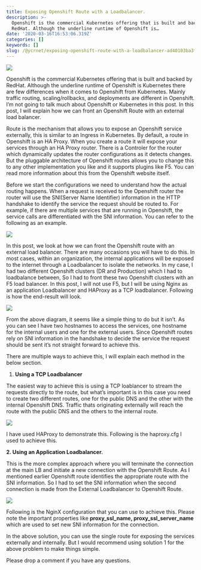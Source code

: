 ```yaml
---
title: Exposing Openshift Route with a Loadbalancer.
description: >-
  Openshift is the commercial Kubernetes offering that is built and backed by
  RedHat. Although the underline runtime of Openshift is…
date: '2020-03-16T16:53:06.319Z'
categories: []
keywords: []
slug: /@ycrnet/exposing-openshift-route-with-a-loadbalancer-ad40103ba3f4
---
```


![](/home/yasassri/Downloads/medium-export-17fe853f8468a5f31fcccd3f4e32406ee150853a411f31fa7e2b689e994b53dc/posts/md_1656890542184/img/0__Ha5OaVmAjHpMaHWM.jpg)

Openshift is the commercial Kubernetes offering that is built and backed by RedHat. Although the underline runtime of Openshift is Kubernetes there are few differences when it comes to Openshift from Kubernetes. Mainly traffic routing, scaling/rollbacks, and deployments are different in Openshift. I’m not going to talk much about Openshift or Kubernetes in this post. In this post, I will explain how we can front an Openshift Route with an external load balancer.

Route is the mechanism that allows you to expose an Openshift service externally, this is similar to an Ingress in Kubernetes. By default, a route in Openshift is an HA Proxy. When you create a route it will expose your services through an HA Proxy router. There is a Controler for the router which dynamically updates the router configurations as it detects changes. But the pluggable architecture of Openshift routes allows you to change this to any other implementation you like and it supports plugins like F5. You can read more information about this from the Openshift website itself.

Before we start the configurations we need to understand how the actual routing happens. When a request is received to the Openshift router the router will use the SNI(Server Name Identifier) information in the HTTP handshake to identify the service the request should be routed to. For example, if there are multiple services that are running in Openshift, the service calls are differentiated with the SNI information. You can refer to the following as an example.

![](/home/yasassri/Downloads/medium-export-17fe853f8468a5f31fcccd3f4e32406ee150853a411f31fa7e2b689e994b53dc/posts/md_1656890542184/img/0__dW4YjlBXqqTHNwRH.jpg)

In this post, we look at how we can front the Openshift route with an external load balancer. There are many occasions you will have to do this. In most cases, within an organization, the internal applications will be exposed to the internet through a Loadbalancer to isolate the networks. In my case, I had two different Openshift clusters (DR and Production) which I had to loadbalance between, So I had to front these two Openshift clusters with an F5 load balancer. In this post, I will not use F5, but I will be using Nginx as an application Loadbalancer and HAProxy as a TCP loadbalancer. Following is how the end-result will look.

![](/home/yasassri/Downloads/medium-export-17fe853f8468a5f31fcccd3f4e32406ee150853a411f31fa7e2b689e994b53dc/posts/md_1656890542184/img/0__Gt3NoMD3dr7jgWjy.jpg)

From the above diagram, it seems like a simple thing to do but it isn’t. As you can see I have two hostnames to access the services, one hostname for the internal users and one for the external users. Since Openshift routes rely on SNI information in the handshake to decide the service the request should be sent it’s not straight forward to achieve this.

There are multiple ways to achieve this, I will explain each method in the below section.

1.  **Using a TCP Loadbalancer**

The easiest way to achieve this is using a TCP loablancer to stream the requests directly to the route, but what’s important is in this case you need to create two different routes, one for the public DNS and the other with the internal Openshift DNS. Traffic thats originating externally will reach the route with the public DNS and the others to the internal route.

![](/home/yasassri/Downloads/medium-export-17fe853f8468a5f31fcccd3f4e32406ee150853a411f31fa7e2b689e994b53dc/posts/md_1656890542184/img/0____7miiFsUwbbX__gKS.jpg)

I have used HAProxy to demonstrate this. Following is the haproxy.cfg I used to achieve this.

**2\. Using an Application Loadbalancer.**

This is the more complex approach where you will terminate the connection at the main LB and initiate a new connection with the Openshift Route. As I mentioned earlier Openshift route identifies the appropriate route with the SNI information. So I had to set the SNI information when the second connection is made from the External Loadbalancer to Openshift Route.

![](/home/yasassri/Downloads/medium-export-17fe853f8468a5f31fcccd3f4e32406ee150853a411f31fa7e2b689e994b53dc/posts/md_1656890542184/img/0__oIiVQ0eH9__2TBtnh.jpg)

Following is the NginX configuration that you can use to achieve this. Please note the important properties like **proxy\_ssl\_name, proxy\_ssl\_server\_name** which are used to set new SNI information for the connection.

In the above solution, you can use the single route for exposing the services externally and internally. But I would recommend using solution 1 for the above problem to make things simple.

Please drop a comment if you have any questions.